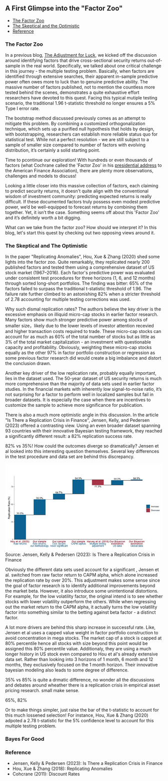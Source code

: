 #

## A First Glimpse into the "Factor Zoo"

- [The Factor Zoo](#crisis)
- [The Skeptical and the Optimistic](#two)
- [Reference](#ref)

### The Factor Zoo <a name="crisis"></a>


In a previous blog, [The Adjustment for Luck](https://skybluerw.github.io/2024/06/26/luck-factor-zoo.html), we kicked off the discussion around identifying factors that drive cross-sectional security returns out-of-sample in the real world. Specifically, we talked about one critical challenge in this journey - the multiple testing problem. Basically, when factors are identified through extensive searches, their apparent in-sample predictive power often owes more to luck than to genuine predictive ability. The massive number of factors published, not to mention the countless more tested behind the scenes, demonstrates a quite exhaustive effort researchers have devoted to this quest. Facing this typical mutiple testing scenario, the traditional 1.96 t-statistic threshold no longer ensures a 5% Type I error rate. 

The bootstrap method discussed previously comes as an attempt to mitigate this problem. By combining a customized orthogonalization technique, which sets up a purified null hypothesis that holds by design, with bootstrapping, researchers can establish more reliable status quo for statistical test. While not a perfect resolution - we are still subject to a sample of smaller size compared to number of factors with evolving distribution, it’s certainly a solid starting point.

Time to pcontinue our exploration! With hundreds or even thousands of factors (what Cochrane called the 'Factor Zoo' in his [presidential address](https://www.nber.org/papers/w16972) to the American Finance Association), there are plenty more observations, challenges and models to discuss! 

Looking a little closer into this massive collection of factors, each claiming to predict security returns, it doesn't quite align with the conventional wisdom of investment community: predicting expected returns is really difficult. If these documented factors truly possess even modest predictive power, we’d be well-equipped to forecast returns by combining them together. Yet, it isn’t the case. Something seems off about this 'Factor Zoo' and it’s definitely worth a bit digging. 

What can we take from the factor zoo? How should we interpret it? In this blog, let's start this quest by checking out two opposing views around it. 

### The Skeptical and The Optimistic <a name="two"></a>

In the paper "Replicating Anomalies", Hou, Xue & Zhang (2020) shed some lights into the factor zoo. Quite remarkably, they replicated nearly 200 published factors and tested them using a comprehensive dataset of US stock market (1967–2016). Each factor's predictive power was evaluated under consistent test procedures for three horizons (1, 6, and 12 months) through sorted long-short portfolios. The finding was bitter: 65% of the factors failed to surpass the traditional t-statistic threshold of 1.96. The failure rate further climbed to an astonishing 82% when a stricter threshold of 2.78 accounting for multiple testing corrections was used.

Why such dismal replication rates? The authors believe the key driver is the excessive emphasis on illiquid micro-cap stocks in earlier factor research. Many factors show much stronger predictive power among stocks of smaller size，likely due to the lower levels of investor attention recevied and higher transaction costs required to trade. These micro-cap stocks can account for as much as 60% of the total number of stocks but as little as 3% of the total market capitalization - an investment with questionable capacity and profitability. Obviously, weighting these micro-cap stocks equally as the other 97% in factor portfolio construction or regression as some previous factor research did would create a big imbalance and distort the conclusion drawn.

Another key driver of the low replication rate, probably equally important, lies in the dataset used. The 50-year dataset of US security returns is much more comprehensive than the majority of data sets used in earlier factor studies. In the financial markets with inherently low signal-to-noise ratio, it’s not surprising for a factor to perform well in localized samples but fail in broader datasets. It is especially the case when there are incentives to customize the sample to achieve more significance for publication. 

There is also a much more optimistic angle in this discussion. In the article "Is There a Replication Crisis in Finance", Jensen, Kelly, and Pedersen (2023) offered a contrasting view. Using an even broader dataset spanning 93 countries with their innovative Bayesian testing framework, they reached a significantly different result: a 82% replication success rate.

82% vs 35%! How could the outcomes diverge so dramatically? Jensen et al looked into this interesting  question themselves. Several key differences in the test procedure and data set are behind this discrepancy. 

![GDP](https://raw.githubusercontent.com/SkyBlueRW/SkyBlueRW.github.io/main/_posts/asset/replication.jpg)
Source: Jensen, Kelly & Pedersen (2023): Is There a Replication Crisis in Finance



Obviously the different data sets used account for a significant , Jensen et al. switched from raw factor return to CAPM alpha, which alone increased the replication rate by over 20%. This adjustment makes some sense since the goal of factor research is to identify additional improvements beyond the market beta. However, it also introduce some unintentional distortions. For example, for the low volatility factor, the original intend is to see whether stocks with lower volatility outperform the others. While when regressing out the market return to the CAPM alpha, it actually turns the low volatility factor into something similar to the betting against beta factor - a distinct factor. 

A lot more drivers are behind this sharp increase in successful rate. Like, Jensen et al uses a capped value weight in factor portfolio construction to avoid concentration in mega stocks. The market cap of a stock is capped at 80% percentile hence all stocks with size beyond this point would be assigned this 80% percentile value. Additionaly, they are using a much longer history in US stock even compared to Hou et al's already extensive data set. Rather than looking into 3 horizons of 1 month, 6 month and 12 months, they exclusively focused on the 1 month horizon. Their innovative bayesian modeling also leads to some degree of difference.



35% vs 85% is quite a drmatic difference, no wonder all the discussions and debates around wheather there is a replication crisis in empirical asset pricing research. small make sense. 






65%, 82%



Or to make things simpler, just raise the bar of the t-statistic to account for this much lossened selection! For instance, Hou, Xue & Zhang (2020) adpoted a 2.78 t-statistic for the 5% confidence level to account for this multiple testing problem. 




### Bayes For Good <a name="bay"></a>



### Reference <a name="ref"></a>
- Jensen, Kelly & Pedersen (2023): Is There a Replication Crisis in Finance
- Hou, Xue & Zhang (2018): Replicating Anomalies
- Cohcrane (2011): Discount Rates
